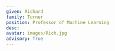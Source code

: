 ```yaml
---
given: Richard
family: Turner
position: Professor of Machine Learning
desc:
avatar: images/Rich.jpg
advisory: True
---
```


